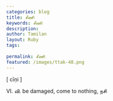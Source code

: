 ```yaml
---
categories: blog
title: சீணி
keywords: சீணி
description: 
author: Tamilan
layout: Ruby
tags: 
 
permalink: சீணி
featured: /images/ttak-48.png
---
```

  
[ cīṇi ]  
  
VI. வி. be damaged, come to nothing, நசி
